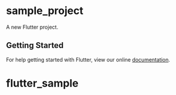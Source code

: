 # sample_project

A new Flutter project.

## Getting Started

For help getting started with Flutter, view our online
[documentation](https://flutter.io/).
# flutter_sample
